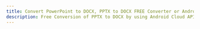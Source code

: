 ---title: Convert PowerPoint to DOCX, PPTX to DOCX FREE Converter or Android SDKdescription: Free Conversion of PPTX to DOCX by using Android Cloud APIs & SDKs. Also Create, Edit & Render Microsoft Word & OpenOffice documents in the Cloud.---